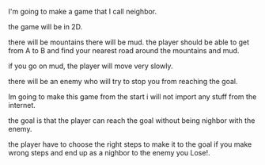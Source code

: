 I'm going to make a game that I call neighbor.

the game will be in 2D.

there will be mountains there will be mud. the player should be able to get from A to B and find your nearest road around the mountains and mud.

if you go on mud, the player will move very slowly.

there will be an enemy who will try to stop you from reaching the goal.

Im going to make this game from the start i will not import any stuff from the internet.

the goal is that the player can reach the goal without being nighbor with the enemy.

the player have to choose the right steps to make it to the goal if you make wrong steps and end up as a nighbor to the enemy you Lose!. 
